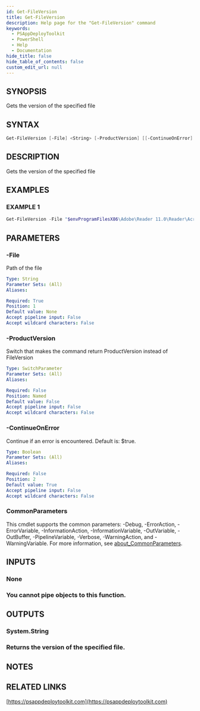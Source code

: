 ```yaml
---
id: Get-FileVersion
title: Get-FileVersion
description: Help page for the "Get-FileVersion" command
keywords:
  - PSAppDeployToolkit
  - PowerShell
  - Help
  - Documentation
hide_title: false
hide_table_of_contents: false
custom_edit_url: null
---
```


## SYNOPSIS

Gets the version of the specified file

## SYNTAX

```powershell
Get-FileVersion [-File] <String> [-ProductVersion] [[-ContinueOnError] <Boolean>] [<CommonParameters>]
```

## DESCRIPTION

Gets the version of the specified file

## EXAMPLES

### EXAMPLE 1

```powershell
Get-FileVersion -File "$envProgramFilesX86\Adobe\Reader 11.0\Reader\AcroRd32.exe"
```

## PARAMETERS

### -File

Path of the file

```yaml
Type: String
Parameter Sets: (All)
Aliases:

Required: True
Position: 1
Default value: None
Accept pipeline input: False
Accept wildcard characters: False
```

### -ProductVersion

Switch that makes the command return ProductVersion instead of FileVersion

```yaml
Type: SwitchParameter
Parameter Sets: (All)
Aliases:

Required: False
Position: Named
Default value: False
Accept pipeline input: False
Accept wildcard characters: False
```

### -ContinueOnError

Continue if an error is encountered.
Default is: $true.

```yaml
Type: Boolean
Parameter Sets: (All)
Aliases:

Required: False
Position: 2
Default value: True
Accept pipeline input: False
Accept wildcard characters: False
```

### CommonParameters

This cmdlet supports the common parameters: -Debug, -ErrorAction, -ErrorVariable, -InformationAction, -InformationVariable, -OutVariable, -OutBuffer, -PipelineVariable, -Verbose, -WarningAction, and -WarningVariable. For more information, see [about_CommonParameters](http://go.microsoft.com/fwlink/?LinkID=113216).

## INPUTS

### None

### You cannot pipe objects to this function.
## OUTPUTS

### System.String

### Returns the version of the specified file.
## NOTES

## RELATED LINKS

[https://psappdeploytoolkit.com](https://psappdeploytoolkit.com)
